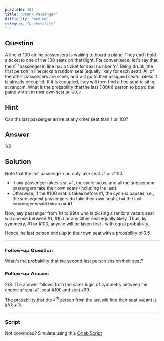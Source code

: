 ```yaml
---
puzzleId: 101
title: "Drunk Passenger"
difficulty: "medium"
category: "probability"
---
```


## Question
A line of 100 airline passengers is waiting to board a plane. They each hold a ticket to one of the 100 seats on that flight. For convenience, let's say that the $n^{\text{th}}$ passenger in line has a ticket for seat number 'n'. Being drunk, the first person in line picks a random seat (equally likely for each seat). All of the other passengers are sober, and will go to their assigned seats unless it is already occupied; If it is occupied, they will then find a free seat to sit in, at random.
What is the probability that the last (100th) person to board the plane will sit in their own seat (#100)?


## Hint
Can the last passenger arrive at any other seat than 1 or 100?

## Answer
1/2

## Solution
Note that the last passenger can only take seat #1 or #100. 

* If any passenger takes seat #1, the cycle stops, and all the subsequent passengers take their own seats (including the last). 
* Otherwise, if the #100 seat is taken before #1, the cycle is paused, i.e., the subsequent passengers do take their own seats, but the last passenger would take seat #1. 

Now, any passenger from 1st to 99th who is picking a random vacant seat will choose between #1, #100 or any other seat equally likely. Thus, by symmetry, #1 or #100, anyone will be taken first - with equal probability. 

Hence the last person ends up in their own seat with a probability of 0.5

---

### Follow-up Question

What's the probability that the second-last person sits on their seat?

### Follow-up Answer

$2/3$. The answer follows from the same logic of symmetry between the choice of seat #1, seat #100 and seat #99.

The probability that the $k^{\text{th}}$ person from the last will find their seat vacant is $k/(k+1)$.

---

### Script

Not convinced? Simulate using this
[Colab Script](https://colab.research.google.com/gist/varun-seth/631aa48d025c1838eab398bb1db730de/101_drunk_passenger.ipynb#sandboxMode=true)
